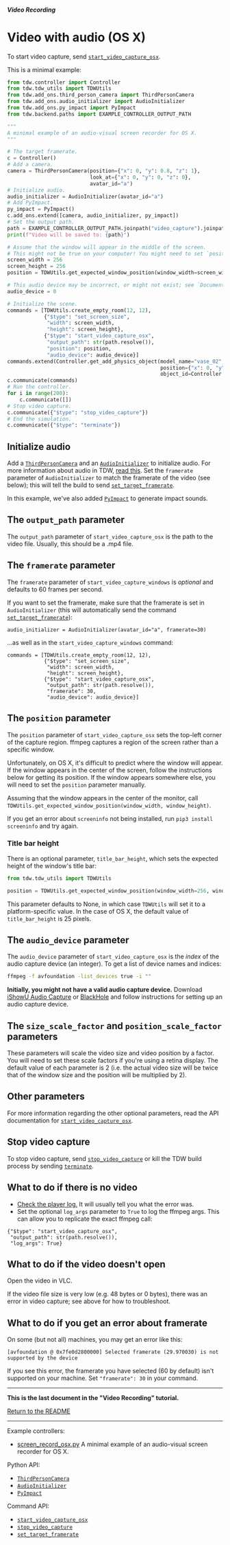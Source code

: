 ##### Video Recording

# Video with audio (OS X)

To start video capture, send  [`start_video_capture_osx`](../../api/command_api.md#start_video_capture_osx). 


This is a minimal example:

```python
from tdw.controller import Controller
from tdw.tdw_utils import TDWUtils
from tdw.add_ons.third_person_camera import ThirdPersonCamera
from tdw.add_ons.audio_initializer import AudioInitializer
from tdw.add_ons.py_impact import PyImpact
from tdw.backend.paths import EXAMPLE_CONTROLLER_OUTPUT_PATH

"""
A minimal example of an audio-visual screen recorder for OS X.
"""

# The target framerate.
c = Controller()
# Add a camera.
camera = ThirdPersonCamera(position={"x": 0, "y": 0.8, "z": 1},
                           look_at={"x": 0, "y": 0, "z": 0},
                           avatar_id="a")
# Initialize audio.
audio_initializer = AudioInitializer(avatar_id="a")
# Add PyImpact.
py_impact = PyImpact()
c.add_ons.extend([camera, audio_initializer, py_impact])
# Set the output path.
path = EXAMPLE_CONTROLLER_OUTPUT_PATH.joinpath("video_capture").joinpath("video.mp4")
print(f"Video will be saved to: {path}")

# Assume that the window will appear in the middle of the screen.
# This might not be true on your computer! You might need to set `position` manually.
screen_width = 256
screen_height = 256
position = TDWUtils.get_expected_window_position(window_width=screen_width, window_height=screen_height)

# This audio device may be incorrect, or might not exist; see `Documentation/lessons/video/screen_record_osx.md`.
audio_device = 0

# Initialize the scene.
commands = [TDWUtils.create_empty_room(12, 12),
            {"$type": "set_screen_size",
             "width": screen_width,
             "height": screen_height},
            {"$type": "start_video_capture_osx",
             "output_path": str(path.resolve()),
             "position": position,
             "audio_device": audio_device}]
commands.extend(Controller.get_add_physics_object(model_name="vase_02",
                                                  position={"x": 0, "y": 1.5, "z": 0},
                                                  object_id=Controller.get_unique_id()))
c.communicate(commands)
# Run the controller.
for i in range(200):
    c.communicate([])
# Stop video capture.
c.communicate({"$type": "stop_video_capture"})
# End the simulation.
c.communicate({"$type": "terminate"})
```

## Initialize audio

Add a  [`ThirdPersonCamera`](../../python/add_ons/third_person_camera.md) and an [`AudioInitializer`](../../python/add_ons/audio_initializer.md) to initialize audio. For more information about audio in TDW, [read this](../audio/overview.md). Set the `framerate` parameter of `AudioInitializer` to match the framerate of the video (see below); this will tell the build to send [`set_target_framerate`](../../api/command_api.md#set_target_framerate).

In this example, we've also added [`PyImpact`](../audio/py_impact.md) to generate impact sounds.

## The `output_path` parameter

The `output_path` parameter of `start_video_capture_osx` is the path to the video file. Usually, this should be a .mp4 file.

## The `framerate` parameter

The `framerate` parameter of `start_video_capture_windows` is *optional* and defaults to 60 frames per second.

If you want to set the framerate, make sure that the framerate is set in `AudioInitializer` (this will automatically send the command [`set_target_framerate`](../../api/command_api.md#set_target_framerate)):

```
audio_initializer = AudioInitializer(avatar_id="a", framerate=30)
```

...as well as in the `start_video_capture_windows` command:

```
commands = [TDWUtils.create_empty_room(12, 12),
            {"$type": "set_screen_size",
             "width": screen_width,
             "height": screen_height},
            {"$type": "start_video_capture_osx",
             "output_path": str(path.resolve()),
             "framerate": 30,
             "audio_device": audio_device}]
```

## The `position` parameter

The `position` parameter of `start_video_capture_osx` sets the top-left corner of the capture region. ffmpeg captures a region of the screen rather than a specific window.

Unfortunately, on OS X, it's difficult to predict where the window will appear. If the window appears in the center of the screen, follow the instructions below for getting its position. If the window appears somewhere else, you will need to set the `position` parameter manually.

Assuming that the window appears in the center of the monitor, call `TDWUtils.get_expected_window_position(window_width, window_height)`.

If you get an error about `screeninfo` not being installed, run `pip3 install screeninfo` and try again.

### Title bar height

There is an optional parameter, `title_bar_height`, which sets the expected height of the window's title bar:

```python
from tdw.tdw_utils import TDWUtils

position = TDWUtils.get_expected_window_position(window_width=256, window_height=256, title_bar_height=25)
```

This parameter defaults to None, in which case `TDWUtils` will set it to a platform-specific value. In the case of OS X, the default value of `title_bar_height` is 25 pixels.

## The `audio_device` parameter

The `audio_device` parameter of `start_video_capture_osx`  is the *index* of the audio capture device (an integer). To get a list of device names and indices:

```bash
ffmpeg -f avfoundation -list_devices true -i ""
```

**Initially, you might not have a valid audio capture device.** Download [iShowU Audio Capture](https://support.shinywhitebox.com) or [BlackHole](https://github.com/ExistentialAudio/BlackHole) and follow instructions for setting up an audio capture device.

## The `size_scale_factor` and `position_scale_factor` parameters

These parameters will scale the video size and video position by a factor. You will need to set these scale factors if you're using a retina display. The default value of each parameter is 2 (i.e. the actual video size will be twice that of the window size and the position will be multiplied by 2).

## Other parameters

For more information regarding the other optional parameters, read the API documentation for [`start_video_capture_osx`](../../api/command_api.md#start_video_capture_osx).

## Stop video capture

To stop video capture, send [`stop_video_capture`](../../api/command_api.md#stop_video_capture) or kill the TDW build process by sending [`terminate`](../../api/command_api.md#terminate).

## What to do if there is no video

- [Check the player log.](https://docs.unity3d.com/Manual/LogFiles.html) It will usually tell you what the error was.
- Set the optional `log_args` parameter to `True` to log the ffmpeg args. This can allow you to replicate the exact ffmpeg call:

```
{"$type": "start_video_capture_osx",
 "output_path": str(path.resolve()),
 "log_args": True}
```

## What to do if the video doesn't open

Open the video in VLC. 

If the video file size is very low (e.g. 48 bytes or 0 bytes), there was an error in video capture; see above for how to troubleshoot.

## What to do if you get an error about framerate

On some (but not all) machines, you may get an error like this:
```
[avfoundation @ 0x7fe0d2800000] Selected framerate (29.970030) is not supported by the device
```

If you see this error, the framerate you have selected (60 by default) isn't supported on your machine. Set `"framerate": 30` in your command.

***

**This is the last document in the "Video Recording" tutorial.**

[Return to the README](../../../README.md)

***

Example controllers:

- [screen_record_osx.py](https://github.com/threedworld-mit/tdw/blob/master/Python/example_controllers/video/screen_record_osx.py) A minimal example of an audio-visual screen recorder for OS X.

Python API:

- [`ThirdPersonCamera`](../../python/add_ons/third_person_camera.md)
- [`AudioInitializer`](../../python/add_ons/audio_initializer.md)
- [`PyImpact`](../../python/add_ons/py_impact.md)

Command API:

- [`start_video_capture_osx`](../../api/command_api.md#start_video_capture_osx)
- [`stop_video_capture`](../../api/command_api.md#stop_video_capture)
- [`set_target_framerate`](../../api/command_api.md#set_target_framerate)